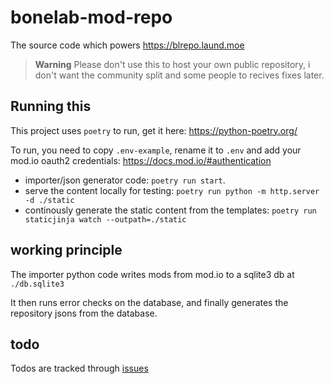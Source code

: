 # bonelab-mod-repo

The source code which powers https://blrepo.laund.moe

> **Warning**
> Please don't use this to host your own public repository, i don't want the community split and some people to recives fixes later.

## Running this

This project uses `poetry` to run, get it here: https://python-poetry.org/

To run, you need to copy `.env-example`, rename it to `.env` and add your mod.io oauth2 credentials: https://docs.mod.io/#authentication

- importer/json generator code: `poetry run start`.
- serve the content locally for testing: `poetry run python -m http.server -d ./static`
- continously generate the static content from the templates:  `poetry run staticjinja watch --outpath=./static`

## working principle

The importer python code writes mods from mod.io to a sqlite3 db at `./db.sqlite3`

It then runs error checks on the database, and finally generates the repository jsons from the database.

## todo

Todos are tracked through [issues](https://github.com/laundmo/bonelab-mod-repo/issues)
